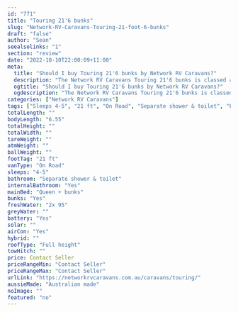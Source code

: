 ```yaml
---
id: "771"
title: "Touring 21'6 bunks"
slug: "Network-RV-Caravans-Touring-21-foot-6-bunks"
draft: "false"
author: "Sean"
seealsolinks: "1"
section: "review"
date: "2022-10-10T22:00:09+11:00"
meta:
  title: "Should I buy Touring 21'6 bunks by Network RV Caravans?"
  description: "The Network RV Caravans Touring 21'6 bunks is classed as On Road, and sleeps 4-5 people. It is Australian made and comes in at 21 ft. It generally has Separate shower & toilet."
  ogtitle: "Should I buy Touring 21'6 bunks by Network RV Caravans?"
  ogdescription: "The Network RV Caravans Touring 21'6 bunks is classed as On Road, and sleeps 4-5 people. It is Australian made and comes in at 21 ft. It generally has Separate shower & toilet."
categories: ["Network RV Caravans"]
tags: ["Sleeps 4-5", "21 ft", "On Road", "Separate shower & toilet", "Full height", "Price Unknown", "Australian made"]
totalLength: ""
bodyLength: "6.55"
totalHeight: ""
totalWidth: ""
tareWeight: ""
atmWeight: ""
ballWeight: ""
footTag: "21 ft"
vanType: "On Road"
sleeps: "4-5"
bathroom: "Separate shower & toilet"
internalBathroom: "Yes"
mainBed: "Queen + bunks"
bunks: "Yes"
freshWater: "2x 95"
greyWater: ""
battery: "Yes"
solar: ""
airCon: "Yes"
hybrid: ""
roofType: "Full height"
towHitch: ""
price: Contact Seller
priceRangeMin: "Contact Seller"
priceRangeMax: "Contact Seller"
urlLink: "https://networkrvcaravans.com.au/caravans/touring/"
aussieMade: "Australian made"
noImage: ""
featured: "no"
---
```

